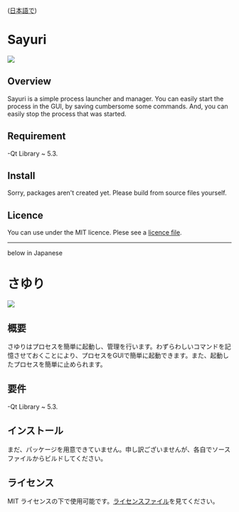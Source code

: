 ([日本語で](https://github.com/furaku/Sayuri#%E3%81%95%E3%82%86%E3%82%8A))

Sayuri 
======

![](http://furaku.orz.hm/github/sayuri/images/application.png)

## Overview
Sayuri is a simple process launcher and manager. You can easily start the process in the GUI, by saving cumbersome some commands. And, you can easily stop the process that was started.

## Requirement
-Qt Library ~ 5.3.

## Install
Sorry, packages aren't created yet. Please build from source files yourself.

## Licence
You can use under the MIT licence. Plese see a [licence file](https://github.com/furaku/Sayuri/blob/master/LICENSE).

------


below in Japanese

さゆり
======

![](http://furaku.orz.hm/github/sayuri/images/application-jp.png)

## 概要
さゆりはプロセスを簡単に起動し、管理を行います。わずらわしいコマンドを記憶させておくことにより、プロセスをGUIで簡単に起動できます。また、起動したプロセスを簡単に止められます。

## 要件
-Qt Library ~ 5.3.

## インストール
まだ、パッケージを用意できていません。申し訳ございませんが、各自でソースファイルからビルドしてください。

## ライセンス
MIT ライセンスの下で使用可能です。[ライセンスファイル](https://github.com/furaku/Sayuri/blob/master/LICENSE)を見てください。
